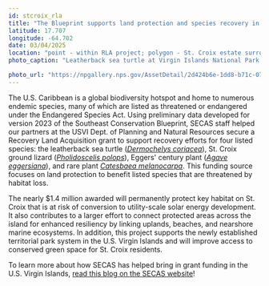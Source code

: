 ```yaml
---
id: stcroix_rla
title: "The Blueprint supports land protection and species recovery in the U.S. Virgin Islands"
latitude: 17.707
longitude: -64.702
date: 03/04/2025
location: "point - within RLA project; polygon - St. Croix estate surrounding project"
photo_caption: "Leatherback sea turtle at Virgin Islands National Park. Photo: Caroline Rogers, public domain."

photo_url: "https://npgallery.nps.gov/AssetDetail/2d424b6e-1dd8-b71c-0706-f47d84a670f9"
---
```


The U.S. Caribbean is a global biodiversity hotspot and home to numerous endemic species, many of which are listed as threatened or endangered under the Endangered Species Act. Using preliminary data developed for version 2023 of the Southeast Conservation Blueprint, SECAS staff helped our partners at the USVI Dept. of Planning and Natural Resources secure a Recovery Land Acquisition grant to support recovery efforts for four listed species: the leatherback sea turtle ([*Dermochelys coriacea*](https://ecos.fws.gov/ecp/species/1493)), St. Croix ground lizard ([*Pholidoscelis polops*](https://ecos.fws.gov/ecp/species/5154)), Eggers' century plant ([*Agave eggersiana*](https://www.fws.gov/species/eggers-century-plant-agave-eggersiana)), and rare plant [*Catesbaea melanocarpa*](https://ecos.fws.gov/ecp/species/722). This funding source focuses on land protection to benefit listed species that are threatened by habitat loss.


The nearly $1\.4 million awarded will permanently protect key habitat on St. Croix that is at risk of conversion to utility-scale solar energy development. It also contributes to a larger effort to connect protected areas across the island for enhanced resiliency by linking uplands, beaches, and nearshore marine ecosystems. In addition, this project supports the newly established territorial park system in the U.S. Virgin Islands and will improve access to conserved green space for St. Croix residents.


To learn more about how SECAS has helped bring in grant funding in the U.S. Virgin Islands, [read this blog on the SECAS website](https://secassoutheast.org/2024/11/25/User-support-success-stories-grant-support-in-the-USVI.html)!

